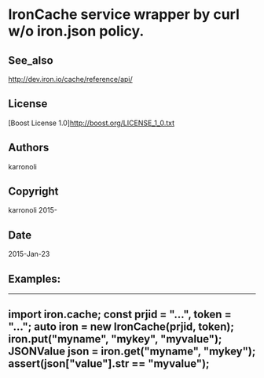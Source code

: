 IronCache service wrapper by curl w/o iron.json policy.
===

## See_also
http://dev.iron.io/cache/reference/api/

## License
[Boost License 1.0]http://boost.org/LICENSE_1_0.txt

## Authors
karronoli

## Copyright
karronoli 2015-

## Date
2015-Jan-23

## Examples:
---
   import iron.cache;
   const prjid = "...", token = "...";
   auto iron = new IronCache(prjid, token);
   iron.put("myname", "mykey", "myvalue");
   JSONValue json = iron.get("myname", "mykey");
   assert(json["value"].str == "myvalue");
---
